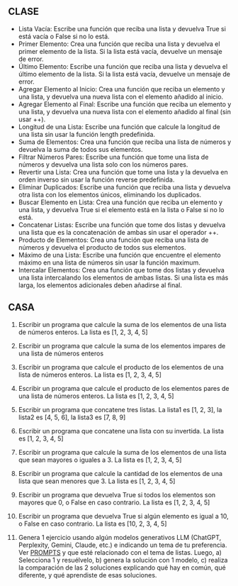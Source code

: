 ## CLASE
- Lista Vacía: Escribe una función que reciba una lista y devuelva True si está vacía o False si no lo está.
- Primer Elemento: Crea una función que reciba una lista y devuelva el primer elemento de la lista. Si la lista está vacía, devuelve un mensaje de error.
- Último Elemento: Escribe una función que reciba una lista y devuelva el último elemento de la lista. Si la lista está vacía, devuelve un mensaje de error.
- Agregar Elemento al Inicio: Crea una función que reciba un elemento y una lista, y devuelva una nueva lista con el elemento añadido al inicio.
- Agregar Elemento al Final: Escribe una función que reciba un elemento y una lista, y devuelva una nueva lista con el elemento añadido al final (sin usar ++).
- Longitud de una Lista: Escribe una función que calcule la longitud de una lista sin usar la función length predefinida.
- Suma de Elementos: Crea una función que reciba una lista de números y devuelva la suma de todos sus elementos.
- Filtrar Números Pares: Escribe una función que tome una lista de números y devuelva una lista solo con los números pares.
- Revertir una Lista: Crea una función que tome una lista y la devuelva en orden inverso sin usar la función reverse predefinida.
- Eliminar Duplicados: Escribe una función que reciba una lista y devuelva otra lista con los elementos únicos, eliminando los duplicados.
- Buscar Elemento en Lista: Crea una función que reciba un elemento y una lista, y devuelva True si el elemento está en la lista o False si no lo está.
- Concatenar Listas: Escribe una función que tome dos listas y devuelva una lista que es la concatenación de ambas sin usar el operador ++.
- Producto de Elementos: Crea una función que reciba una lista de números y devuelva el producto de todos sus elementos.
- Máximo de una Lista: Escribe una función que encuentre el elemento máximo en una lista de números sin usar la función maximum.
- Intercalar Elementos: Crea una función que tome dos listas y devuelva una lista intercalando los elementos de ambas listas. Si una lista es más larga, los elementos adicionales deben añadirse al final.

## CASA
01. Escribir un programa que calcule la suma de los elementos de una lista de números enteros. La lista es [1, 2, 3, 4, 5]

02. Escribir un programa que calcule la suma de los elementos impares de una lista de números enteros

03. Escribir un programa que calcule el producto de los elementos de una lista de números enteros. La lista es [1, 2, 3, 4, 5]

04. Escribir un programa que calcule el producto de los elementos pares de una lista de números enteros. La lista es [1, 2, 3, 4, 5]

05. Escribir un programa que concatene tres listas. La lista1 es [1, 2, 3], la lista2 es [4, 5, 6], la lista3 es [7, 8, 9]

06. Escribir un programa que concatene una lista con su invertida. La lista es [1, 2, 3, 4, 5]

07. Escribir un programa que calcule la suma de los elementos de una lista que sean mayores o iguales a 3. La lista es [1, 2, 3, 4, 5]

08. Escribir un programa que calcule la cantidad de los elementos de una lista que sean menores que 3. La lista es [1, 2, 3, 4, 5]

09. Escribir un programa que devuelva True si todos los elementos son mayores que 0, o False en caso contrario. La lista es [1, 2, 3, 4, 5]

10. Escribir un programa que devuelva True si algún elemento es igual a 10, o False en caso contrario. La lista es [10, 2, 3, 4, 5]

11. Genera 1 ejercicio usando algún modelos generativos LLM (ChatGPT, Perplexity, Gemini, Claude, etc.) e indicando un tema de tu preferencia. Ver [PROMPTS](../PROMPTS.md) y que esté relacionado con el tema de listas. Luego, a) Selecciona 1 y resuélvelo, b) genera la solución con 1 modelo, c) realiza la comparación de las 2 soluciones explicando qué hay en común, qué diferente, y qué aprendiste de esas soluciones.